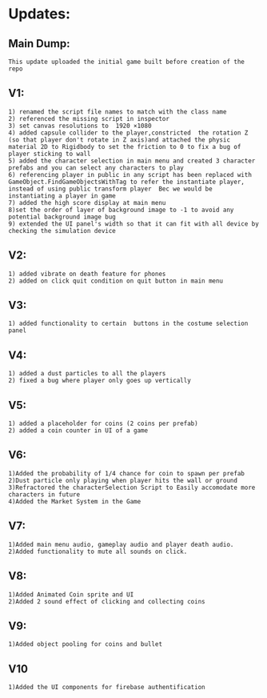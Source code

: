# Updates:
## Main Dump:<br>
    This update uploaded the initial game built before creation of the repo

## V1:
    1) renamed the script file names to match with the class name
    2) referenced the missing script in inspector 
    3) set canvas resolutions to  1920 ×1080 
    4) added capsule collider to the player,constricted  the rotation Z (so that player don't rotate in Z axis)and attached the physic material 2D to Rigidbody to set the friction to 0 to fix a bug of player sticking to wall 
    5) added the character selection in main menu and created 3 character prefabs and you can select any characters to play 
    6) referencing player in public in any script has been replaced with GameObject.FindGameObjectsWithTag to refer the instantiate player, instead of using public transform player  Bec we would be instantiating a player in game 
    7) added the high score display at main menu 
    8)set the order of layer of background image to -1 to avoid any potential background image bug 
    9) extended the UI panel's width so that it can fit with all device by checking the simulation device 

## V2:
    1) added vibrate on death feature for phones
    2) added on click quit condition on quit button in main menu

## V3:
    1) added functionality to certain  buttons in the costume selection panel
## V4:
    1) added a dust particles to all the players
    2) fixed a bug where player only goes up vertically
 ## V5:
    1) added a placeholder for coins (2 coins per prefab)
    2) added a coin counter in UI of a game
##  V6:
    1)Added the probability of 1/4 chance for coin to spawn per prefab
    2)Dust particle only playing when player hits the wall or ground
    3)Refractored the characterSelection Script to Easily accomodate more characters in future
    4)Added the Market System in the Game
    
## V7:
    1)Added main menu audio, gameplay audio and player death audio.
    2)Added functionality to mute all sounds on click.
## V8:
    1)Added Animated Coin sprite and UI
    2)Added 2 sound effect of clicking and collecting coins
## V9:
    1)Added object pooling for coins and bullet
## V10
    1)Added the UI components for firebase authentification
